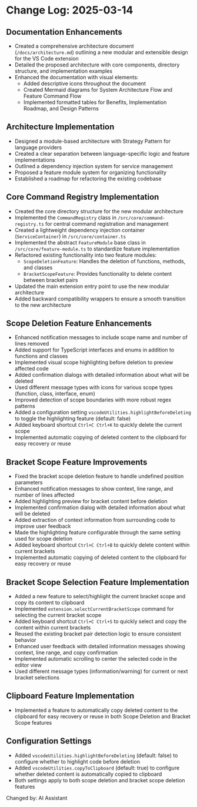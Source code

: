 # Change Log: 2025-03-14

## Documentation Enhancements
- Created a comprehensive architecture document (`/docs/architecture.md`) outlining a new modular and extensible design for the VS Code extension
- Detailed the proposed architecture with core components, directory structure, and implementation examples
- Enhanced the documentation with visual elements:
  - Added descriptive icons throughout the document
  - Created Mermaid diagrams for System Architecture Flow and Feature Command Flow
  - Implemented formatted tables for Benefits, Implementation Roadmap, and Design Patterns

## Architecture Implementation
- Designed a module-based architecture with Strategy Pattern for language providers
- Created a clear separation between language-specific logic and feature implementations
- Outlined a dependency injection system for service management
- Proposed a feature module system for organizing functionality
- Established a roadmap for refactoring the existing codebase

## Core Command Registry Implementation
- Created the core directory structure for the new modular architecture
- Implemented the `CommandRegistry` class in `/src/core/command-registry.ts` for central command registration and management
- Created a lightweight dependency injection container (`ServiceContainer`) in `/src/core/container.ts`
- Implemented the abstract `FeatureModule` base class in `/src/core/feature-module.ts` to standardize feature implementation
- Refactored existing functionality into two feature modules:
  - `ScopeDeletionFeature`: Handles the deletion of functions, methods, and classes
  - `BracketScopeFeature`: Provides functionality to delete content between bracket pairs
- Updated the main extension entry point to use the new modular architecture
- Added backward compatibility wrappers to ensure a smooth transition to the new architecture

## Scope Deletion Feature Enhancements
- Enhanced notification messages to include scope name and number of lines removed
- Added support for TypeScript interfaces and enums in addition to functions and classes
- Implemented visual scope highlighting before deletion to preview affected code
- Added confirmation dialogs with detailed information about what will be deleted
- Used different message types with icons for various scope types (function, class, interface, enum)
- Improved detection of scope boundaries with more robust regex patterns
- Added a configuration setting `vscodeUtilities.highlightBeforeDeleting` to toggle the highlighting feature (default: false)
- Added keyboard shortcut `Ctrl+C Ctrl+K` to quickly delete the current scope
- Implemented automatic copying of deleted content to the clipboard for easy recovery or reuse

## Bracket Scope Feature Improvements
- Fixed the bracket scope deletion feature to handle undefined position parameters
- Enhanced notification messages to show context, line range, and number of lines affected
- Added highlighting preview for bracket content before deletion
- Implemented confirmation dialog with detailed information about what will be deleted
- Added extraction of context information from surrounding code to improve user feedback
- Made the highlighting feature configurable through the same setting used for scope deletion
- Added keyboard shortcut `Ctrl+C Ctrl+B` to quickly delete content within current brackets
- Implemented automatic copying of deleted content to the clipboard for easy recovery or reuse

## Bracket Scope Selection Feature Implementation
- Added a new feature to select/highlight the current bracket scope and copy its content to clipboard
- Implemented `extension.selectCurrentBracketScope` command for selecting the current bracket scope
- Added keyboard shortcut `Ctrl+C Ctrl+S` to quickly select and copy the content within current brackets
- Reused the existing bracket pair detection logic to ensure consistent behavior
- Enhanced user feedback with detailed information messages showing context, line range, and copy confirmation
- Implemented automatic scrolling to center the selected code in the editor view
- Used different message types (information/warning) for current or next bracket selections

## Clipboard Feature Implementation
- Implemented a feature to automatically copy deleted content to the clipboard for easy recovery or reuse in both Scope Deletion and Bracket Scope features

## Configuration Settings
- Added `vscodeUtilities.highlightBeforeDeleting` (default: false) to configure whether to highlight code before deletion
- Added `vscodeUtilities.copyToClipboard` (default: true) to configure whether deleted content is automatically copied to clipboard
- Both settings apply to both scope deletion and bracket scope deletion features

Changed by: AI Assistant
